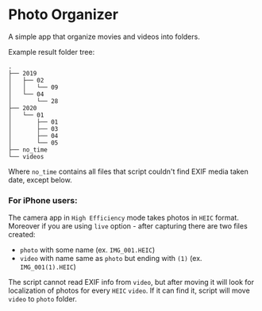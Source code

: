 # Photo Organizer
A simple app that organize movies and videos into folders.

Example result folder tree:
```
.
├── 2019
│   ├── 02
│   │   └── 09
│   └── 04
│       └── 28
├── 2020
│   └── 01
│       ├── 01
│       ├── 03
│       ├── 04
│       └── 05
├── no_time
└── videos
```

Where `no_time` contains all files that script couldn't find EXIF media taken date, except below.

### For iPhone users:
The camera app in `High Efficiency` mode takes photos in `HEIC` format.
Moreover if you are using `live` option - after capturing there are two files created:
- `photo` with some name (ex. `IMG_001.HEIC`)
- `video` with name same as `photo` but ending with `(1)` (ex. `IMG_001(1).HEIC`)

The script cannot read EXIF info from `video`, but after moving it will look for localization of photos for every `HEIC` `video`. If it can find it, script will move `video` to `photo` folder. 